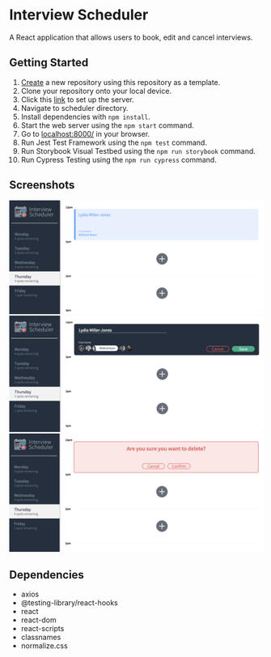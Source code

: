# Interview Scheduler

A React application that allows users to book, edit and cancel interviews.

## Getting Started

1. [Create](https://docs.github.com/en/repositories/creating-and-managing-repositories/creating-a-repository-from-a-template) a new repository using this repository as a template.
2. Clone your repository onto your local device.
3. Click this [link](https://github.com/sharleenb/scheduler-api) to set up the server.
4. Navigate to scheduler directory.
5. Install dependencies with `npm install`.
6. Start the web server using the `npm start` command. 
7. Go to <localhost:8000/> in your browser.
8. Run Jest Test Framework using the `npm test` command.
9. Run Storybook Visual Testbed using the `npm run storybook` command.
10. Run Cypress Testing using the `npm run cypress` command.

## Screenshots

!["Screenshot of scheduler app"](https://github.com/sharleenb/scheduler/blob/master/docs/schedule.png?raw=true)
!["Screenshot of editing an appointment"](https://github.com/sharleenb/scheduler/blob/master/docs/editing-appt.png?raw=true)
!["Screenshot of cancelling an appointment"](https://github.com/sharleenb/scheduler/blob/master/docs/cancelling-appt.png?raw=true)


## Dependencies

- axios
- @testing-library/react-hooks
- react
- react-dom 
- react-scripts
- classnames
- normalize.css